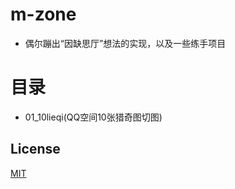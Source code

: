 # m-zone
* 偶尔蹦出“因缺思厅”想法的实现，以及一些练手项目

# 目录
* 01\_10lieqi(QQ空间10张猎奇图切图)



## License
[MIT](http://opensource.org/licenses/MIT)
